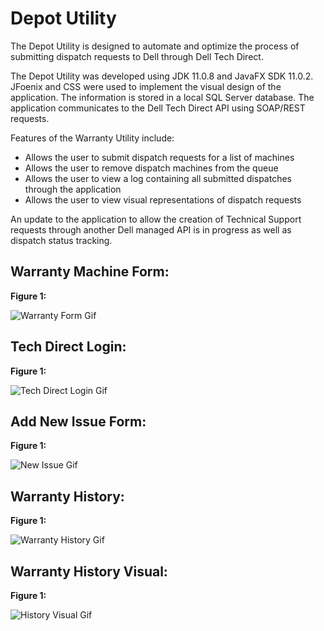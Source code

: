 # Depot Utility

The Depot Utility is designed to automate and optimize the process of submitting dispatch requests to Dell through Dell Tech Direct. 

The Depot Utility was developed using JDK 11.0.8 and JavaFX SDK 11.0.2. 
JFoenix and CSS were used to implement the visual design of the application.
The information is stored in a local SQL Server database. 
The application communicates to the Dell Tech Direct API using SOAP/REST requests.

Features of the Warranty Utility include:
  - Allows the user to submit dispatch requests for a list of machines
  - Allows the user to remove dispatch machines from the queue
  - Allows the user to view a log containing all submitted dispatches through the application
  - Allows the user to view visual representations of dispatch requests

An update to the application to allow the creation of Technical Support requests through another Dell managed API is in progress as well as dispatch status tracking.


## Warranty Machine Form:

**Figure 1:**

![Warranty Form Gif](https://user-images.githubusercontent.com/26418249/93029452-e287f480-f5e8-11ea-86a7-5ca073f7dc63.gif)


## Tech Direct Login:

**Figure 1:**

![Tech Direct Login Gif](https://user-images.githubusercontent.com/26418249/93030327-2a5e4a00-f5f0-11ea-8dde-14ea2490c759.gif)


## Add New Issue Form:

**Figure 1:**

![New Issue Gif](https://user-images.githubusercontent.com/26418249/93029474-18c57400-f5e9-11ea-88b8-52f20571802e.gif)

## Warranty History:

**Figure 1:**

![Warranty History Gif](https://user-images.githubusercontent.com/26418249/93029857-668fab80-f5ec-11ea-920e-3c04750f081d.gif)

## Warranty History Visual:

**Figure 1:** 

![History Visual Gif](https://user-images.githubusercontent.com/26418249/93029488-31ce2500-f5e9-11ea-9af8-b0fa6e668b01.gif)




